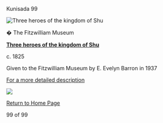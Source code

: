 Kunisada 99

![Three heroes of the kingdom of Shu](kunisada/Part%20III/P.504-1937.jpg)

� The Fitzwilliam Museum

**[Three heroes of the kingdom of Shu](../Group9.htm)**

c. 1825

Given to the Fitzwilliam Museum by E. Evelyn Barron in 1937



[For a more detailed description](../text504t.htm)


[![](../backgrounds/back/backward.gif)](kunp483.htm)

[Return to Home Page](../texthomepage.htm)



99 of 99
